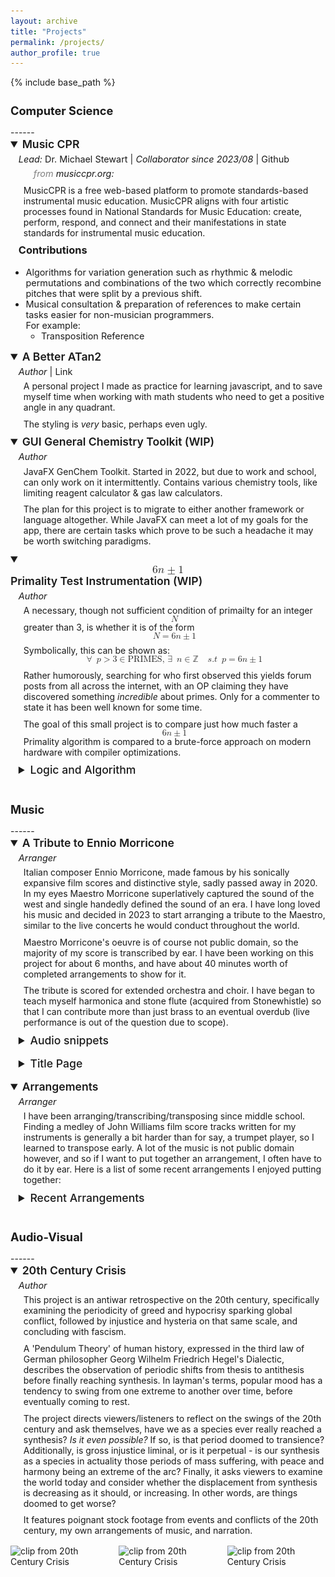 ```yaml
---
layout: archive
title: "Projects"
permalink: /projects/
author_profile: true
---
```


{% include base_path %}


<!-- {% for post in site.portfolio %}
  {% include archive-single.html %}
{% endfor %}
 -->

<style>

  h2.larger-heading {
    font-size: 130%;
  }

  a:hover {
    text-shadow: 4px 4px 8px;
  }

  hr.darker {
    color: black;
    opacity: 100%;
  }

  summary.project {
    font-size: 1.1rem;
    font-weight: 600;
  }

  summary:hover {
    text-shadow: 4px 4px 8px;
  }

  summary.doc {
    font-size: 0.9rem;
    font-weight: 300rem;
  }

  summary:hover {
    text-shadow: 4px 4px 8px;
  }

  details > p {
    margin-left: 1.3rem;
    margin-bottom: 0.6rem;
    margin-top: 0.4rem;
  }

  h3 {
    margin-left: 0.8rem;
    margin-top: 0.3rem;
  }

  p.roles {
    margin-left: 0.8rem;
    margin-bottom: 0.2rem;
    margin-top: 0.3rem;
    font-size: 0.9rem;
  }

  ul {
    font-size: 0.9rem;
    margin-top: 0.4rem;
  }

  a.noul {
    text-decoration: none;
  }

  a.noul:hover {
    text-decoration: none;
    text-shadow: 4px 4px 8px;
  }

  img.center {
    text-align: center;
    display: block;
    margin: 0 auto;
  }

  details.doc, details.proof, details.arr, details.audio {
    margin-left: 0.8rem;
  }

  details.doc > summary, details.proof > summary, details.arr > summary, details.audio > summary {
    font-size: 1.1rem;
    font-weight: 500;
    margin-bottom: 1rem;
  }

  div.code {
    display: flex;
    gap: 1rem;
  }

  div.input {
    display: flex;
    gap: 0.4rem;
  }

  cite {
    color: gray;
    font-size: 0.9rem;
    margin-left: 1rem;
    margin-bottom:: 0rem;
    margin-top: 0.45rem;
  }

  div.arr-list {
    display: flex;
    align-items: center;
    justify-content: center;
    gap: 2rem;
  }

  div.arr-list > * {
    max-width: fit-content;
  }

  div.sib {
    display: flex;
    align-items: center;
    justify-content: center;
    gap: 2rem;
  }

  div.av {
    margin-top: 1rem;
    width: inherit;
    display: flex;
    justify-content: center;
    align-items: center;
    gap: 1rem;
  }

  figcaption {
    caption-side: top;
  }

  figure {
    display: block;
  }

  audio {
    border-radius: 8px;
  }

  figure {
    margin-top: .5rem;
    margin-bottom: .5rem;
  }

</style>

<link rel="stylesheet" href="/docs/prism(okaida).css">

<h2 class="larger-heading">Computer Science</h2>
------

<details open>
<summary class="project">Music CPR</summary>
<p class="roles"><em>Lead:</em> <a class="noul" target="_blank" href="https://hcientist.com/">Dr. Michael Stewart</a>   |   <em>Collaborator since 2023/08</em>   |   <a class="noul" target="_blank" href="https://github.com/JMU-CIME/CPR-Music">Github</a></p>

  <cite>from <a class="noul" href="httcites://musiccpr.org/about">musiccpr.org:</a></cite>
  <p>
    MusicCPR is a free web-based platform to promote standards-based instrumental music education. MusicCPR aligns with four artistic processes found in National Standards for Music Education: create, perform, respond, and connect and their manifestations in state standards for instrumental music education. 
  </p>


  <h3>Contributions</h3>
  <ul>
    <li>
      Algorithms for variation generation such as rhythmic & melodic permutations and combinations of the two which correctly recombine pitches that were split by a previous shift.
    </li>
    <li>
      Musical consultation & preparation of references to make certain tasks easier for non-musician programmers.
      <br>
      For example:
      <ul>
      <li><a class="noul" href="../images/CPR/transposition_reference.png">Transposition Reference</a></li>
      </ul>
    </li>
  </ul>

</details>

<details open>
<summary class="project">A Better ATan2</summary>
<p class="roles"><em>Author</em> | <a class="noul" target="_blank" href="https://mfwolffe.github.io/improved-atan2/">Link</a></p>

  <p>A personal project I made as practice for learning javascript, and to save myself time when working with math students who need to get a positive angle in any quadrant.</p>
  <p>The styling is <em>very</em> basic, perhaps even ugly.</p>

</details>

<details open>
<summary class="project">GUI General Chemistry Toolkit (WIP)</summary>
<p class="roles"><em>Author</em></p>

  <p>
    JavaFX GenChem Toolkit. Started in 2022, but due to work and school, can only work on it intermittently. Contains various chemistry tools, like limiting reagent calculator & gas law calculators.
  </p>

  <p>
    The plan for this project is to migrate to either another framework or language altogether. While JavaFX can meet a lot of my goals for the app, there are certain tasks which prove to be such a headache it may be worth switching paradigms.
  </p>

</details>

<details open>
<summary class="project"><math display="inline" class="tml-display" style="display:block math;">
  <mrow>
    <mn>6</mn>
    <mi>n</mi>
    <mo>±</mo>
    <mn>1</mn>
  </mrow>
</math>Primality Test Instrumentation (WIP)</summary>
<p class="roles"><em>Author</em></p>

  <p>A necessary, though not sufficient condition of primailty for an integer <math display="inline" class="tml-display" style="display:block math;">
  <mrow>
  <mi>N</mi>
  </mrow>
</math> greater than 3, is whether it is of the form <math display="inline" class="tml-display" style="display:block math;">
<mrow>
  <mi>N</mi>
    <mo>=</mo>
    <mn>6</mn>
    <mi>n</mi>
    <mo>±</mo>
    <mn>1</mn>
  </mrow>
  </math></p>
  <p>Symbolically, this can be shown as: <math display="block" class="tml-display" style="display:block math;">
  <mrow>
    <mi>∀</mi>
    <mspace width="0.5em"></mspace>
    <mi>p</mi>
    <mo>&gt;</mo>
    <mn>3</mn>
    <mo>∈</mo>
    <mtext>PRIMES, </mtext>
    <mi>∃</mi>
    <mspace width="0.5em"></mspace>
    <mi>n</mi>
    <mo>∈</mo>
    <mi>ℤ</mi>
    <mo separator="true"></mo>
    <mspace width="0.5em"></mspace>
    <mi>s</mi>
    <mi>.</mi>
    <mi>t</mi>
    <mspace width="0.5em"></mspace>
    <mi>p</mi>
    <mo>=</mo>
    <mn>6</mn>
    <mi>n</mi>
    <mo>±</mo>
    <mn>1</mn>
  </mrow>
</math>
</p>

<p>
  Rather humorously, searching for who first observed this yields forum posts from all across the internet, with an OP claiming they have discovered something <em>incredible</em> about primes. Only for a commenter to state it has been well known for some time.
</p>

<p>
  The goal of this small project is to compare just how much faster a <math display="inline" class="tml-display" style="display:block math;">
  <mrow>
    <mn>6</mn>
    <mi>n</mi>
    <mo>±</mo>
    <mn>1</mn>
  </mrow>
</math>
Primality algorithm is compared to a brute-force approach on modern hardware with compiler optimizations.
</p>

<details class="proof">
<summary>Logic and Algorithm</summary>
<p>The algorithm under consideration follows the below logic</p>
<p>Observe that <em>any</em> integer can be written in the form,<math display="block" class="tml-display" style="display:block math;">
  <mrow>
    <mn>6</mn>
    <mi>n</mi>
    <mo>+</mo>
    <mi>k</mi>
    <mspace width="0.6em"></mspace>
    <mtext>for some integer</mtext>
    <mspace width="0.3em"></mspace>
    <mi>k</mi>
    <mspace width="0.3em"></mspace> 
    <mtext>in the set of integers mod 6:</mtext>
    <mspace width="0.45em"></mspace> 
    <mo form="prefix" stretchy="false">{</mo>
    <mspace width="0.1667em"></mspace>
    <mn>0,1,2,3,4,5</mn>
    <mo form="postfix" stretchy="false">}</mo>
    <mtext>, and a positive integer</mtext>
    <mspace width="0.3em"></mspace>
    <mi>n</mi>
  </mrow>
  </math>

Additionally,</p>
<math display="block" class="tml-display" style="display:block math;">
  <mrow>
    <mn>2</mn>
    <mspace width="0.1667em"></mspace>
    <mi>|</mi>
    <mspace width="0.1667em"></mspace>
    <mn>6</mn>
    <mi>n</mi>
    <mo>+</mo>
    <mn>0</mn>
  </mrow>
</math>
<math display="block" class="tml-display" style="display:block math;">
  <mrow>
    <mn>2</mn>
    <mspace width="0.1667em"></mspace>
    <mi>|</mi>
    <mspace width="0.1667em"></mspace>
    <mn>6</mn>
    <mi>n</mi>
    <mo>+</mo>
    <mn>2</mn>
  </mrow>
</math>
<math display="block" class="tml-display" style="display:block math;">
  <mrow>
    <mn>2</mn>
    <mspace width="0.1667em"></mspace>
    <mi>|</mi>
    <mspace width="0.1667em"></mspace>
    <mn>6</mn>
    <mi>n</mi>
    <mo>+</mo>
    <mn>4</mn>
  </mrow>
</math>
<p>and,</p>
<math display="block" class="tml-display" style="display:block math;">
  <mrow>
    <mn>3</mn>
    <mspace width="0.1667em"></mspace>
    <mi>|</mi>
    <mspace width="0.1667em"></mspace>
    <mn>6</mn>
    <mi>n</mi>
    <mo>+</mo>
    <mn>0</mn>
  </mrow>
</math>
  <math display="block" class="tml-display" style="display:block math;">
  <mrow>
    <mn>3</mn>
    <mspace width="0.1667em"></mspace>
    <mi>|</mi>
    <mspace width="0.1667em"></mspace>
    <mn>6</mn>
    <mi>n</mi>
    <mo>+</mo>
    <mn>3</mn>
  </mrow>
</math>

<p>As such, for any prime <math display="inline" class="tml-display" style="display:block math;">
<mrow>
<mi>p</mi>
<mo>,</mo>
<mspace width="0.5em"></mspace>
<mi>p</mi>
<mspace width="0.1667em"></mspace>
<mo>></mo>
<mspace width="0.1667em"></mspace>
<mn>3</mn>
<mo>,</mo>
<mspace width="0.5em"></mspace>
<mi>p</mi>
<mspace width="0.3em"></mspace>
<mtext>modulo</mtext>
<mspace width="0.3em"></mspace>
<mn>6</mn>
<mspace width="0.3em"></mspace>
</mrow>

</math>is in: 

  <math display="inline" class="tml-display" style="display:block math;">
    <mrow>
      <mo form="prefix" stretchy="false">{</mo>
      <mspace width="0.1667em"></mspace>
      <mn>0,1,2,3,4,5</mn>
      <mspace width="0.1667em"></mspace>
      <mo form="postfix" stretchy="false">}</mo>
      <mspace width="0.1667em"></mspace>
      <mo>\</mo>
      <mspace width="0.1667em"></mspace>
      <mo form="prefix" stretchy="false">{</mo>
      <mspace width="0.1667em"></mspace>
      <mn>0,2,3,4</mn>
      <mspace width="0.1667em"></mspace>
      <mo form="postfix" stretchy="false">}</mo>
      <mspace width="0.1667em"></mspace>
      <mo>=</mo>
      <mspace width="0.1667em"></mspace>
      <mo form="prefix" stretchy="false">{</mo>
      <mspace width="0.1667em"></mspace>
      <mn>1,5</mn>
      <mspace width="0.1667em"></mspace>
      <mo form="postfix" stretchy="false">}</mo>
    </mrow>
  </math>

</p>

<p>Furthermore, note that even in a naïve approach we need not check <em>every</em> number up to <math display="inline" class="tml-display" style="display:block math;">
    <mrow>
    <mi>p</mi>
    </mrow>
  </math>.

It is sufficient to check up to 
<math display="inline" class="tml-display" style="display:block math;">
  <msqrt>
    <mi>p</mi>
  </msqrt>
  </math>.

Hence, we need only check numbers in the range 
<math display="inline" class="tml-display" style="display:block math;">
  <mrow>
    <mo form="prefix" stretchy="false">[</mo>
    <mn>5</mn>
    <mo separator="true">,</mo>
    <msqrt>
      <mi>p</mi>
    </msqrt>
    <mo form="postfix" stretchy="false">]</mo>
  </mrow>
</math>

of the form 
<math display="inline" class="tml-display" style="display:block math;">
  <mrow>
    <mn>6</mn>
    <mi>n</mi>
    <mo>+</mo>
    <mn>1</mn>
  </mrow>
</math>

and 
<math display="inline" class="tml-display" style="display:block math;">
  <mrow>
    <mn>6</mn>
    <mi>n</mi>
    <mo>+</mo>
    <mn>5</mn>
  </mrow>
</math>
.</p>

<br>
<h3>Code</h3>
<form id="radio" action="">
<fieldset>
  <div class="code">
    <div class="input">
      <input type="radio" id="c" name="isPrime" value="c_block" checked>
      <label for="c">C</label>
    </div>
    <div class="input">
      <input type="radio" id="py" name="isPrime" value="py_block">
      <label for="py">Python</label>
    </div>
    <div class="input">
      <input type="radio" id="jav" name="isPrime" value="jav_block">
      <label for="jav">Java</label>
    </div>
    <div class="input">
      <input type="radio" id="cs" name="isPrime" value="cs_block">
      <label for="jav">C#</label>
    </div>
  </div>
</fieldset>
</form>

  <div class="box" id="c_block">
    <pre>
      <code class="language-C line-numbers" data-prismjs-copy="Copy">#include &lt;stdio.h&gt;
      #include &lt;stdbool.h&gt;
  
      bool isPrime(int p) {
        if (p &lt;= 1)
          return false;
  
        if (p &lt;= 3)
          return true;
  
        if (p % 2 == 0 || p % 3 == 0)
            return false;
  
        for (int i = 5; (i * i) &lt;= p; i += 6)
          if (p % i == 0 || p % (i + 2) == 0)
            return false;
  
        return true;
      }
  </code>
  </pre>
  
  </div>

  <div class="box" id="jav_block" style="display: none;">
    <pre>
      <code class="language-java line-numbers" data-prismjs-copy="Copy">public static boolean isPrime(int p) {
        if (p &lt;= 1)
          return false;
  
        if (p &lt;= 3)
          return true;
  
        if (p % 2 == 0 || p % 3 == 0)
          return false;

        for (int i = 5; i <= Math.sqrt(p); i += 6)
          if (p % i == 0 || p % (i + 2) == 0)
            return false;

        return true;
      }
  </code>
  </pre>
  
  </div>

  <div class="box" id="py_block" style="display: none; width: 60rem;">
    <pre>
      <code class="language-python line-numbers" data-prismjs-copy="Copy">from math import sqrt

      def isPrime(p):
        if p &lt;= 1:
          return False

        if p &lt;= 3:
          return False

        if p % 2 == 0 or p % 3 == 0:
          return False

        return not(any(p % i == 0 or p % (i + 2) == 0 for i in range(5, int(sqrt(p)), 6)))
  </code>
  </pre>
  
  </div>

  <div class="box" id="cs_block" style="display: none; width: 58rem;">
    <pre>
      <code class="language-python line-numbers" data-prismjs-copy="Copy">using System;
      using System.Linq;

      class Primality {

        static bool isPrime(int p) {
          if (p &lt;= 1)
            return false;

          if (p &lt;= 3)
            return true;

          if (p % 2 == 0 || p % 3 == 0)
            return false;

          return !(Array.Exists(Enumerable.Range(5, (int)Math.Sqrt(p))
                        .SkipWhile(i =&gt; i % 6 == 0)
                        .ToArray&lt;int&gt;(), (int x) =&gt; p % x == 0 || p % (x + 2) == 0));
          
        }
      }
  </code>
  </pre>
  
  </div>

</details>

</details>

<h2 class="larger-heading">Music</h2>
------

<details  open>
<summary class="project">A Tribute to Ennio Morricone</summary>
<p class="roles"><em>Arranger</em></p>

  <p>
    Italian composer Ennio Morricone, made famous by his sonically expansive film scores and distinctive style, sadly passed away in 2020. In my eyes Maestro Morricone superlatively captured the sound of the west and single handedly defined the sound of an era. I have long loved his music and decided in 2023 to start arranging a tribute to the Maestro, similar to the live concerts he would conduct throughout the world. 
  </p>

  <p>
    Maestro Morricone's oeuvre is of course not public domain, so the majority of my score is transcribed by ear. I have been working on this project for about 6 months, and have about 40 minutes worth of completed arrangements to show for it.
  </p>

  <p>
    The tribute is scored for extended orchestra and choir. I have began to teach myself harmonica and stone flute (acquired from <a class="noul" href="https://stonewhistle.com/">Stonewhistle</a>) so that I can contribute more than just brass to an eventual overdub (live performance is out of the question due to scope).
  </p>

  <details class="audio">
    <summary>Audio snippets</summary>
    <p>
      The following are brief audio clips (Sibelius Sounds 7) of certain tracks within the tribute. 
      Balance and timbre can be better controlled in Pro Tools, but I don't plan on adjusting with such granularity in 
      Pro Tools until I have completed the tribute.
    </p>
      <div class="sib">
        <figure>
          <figcaption>from <em>Il Clan dei Siciliani</em></figcaption>
          <audio controls src="/audio/il_clan_dei_siciliani.mp3"></audio>
        </figure>
        <figure>
          <figcaption>from <em>le vent le cri</em></figcaption>
          <audio controls src="/audio/le_vent_le_cri.mp3"></audio>
        </figure>
      </div>
      <div class="sib">
        <figure>
          <figcaption>from <em>C'era una volta il West</em></figcaption>
          <audio controls src="/audio/cera_una_volta_il_west.mp3"></audio>
        </figure>
        <figure>
          <figcaption>from <em>Giù la testa</em></figcaption>
          <audio controls src="/audio/giu_la_testa.mp3"></audio>
        </figure>
      </div>
      <div class="sib">
        <figure>
          <figcaption>from <em>Come una sentenza</em></figcaption>
          <audio controls src="/audio/come_una_sentenza.mp3"></audio>
        </figure>
        <figure>
          <figcaption>from <em>le vent le cri (reprise)</em></figcaption>
          <audio controls src="/audio/le_vent_le_cri_reprise.mp3"></audio>
        </figure>
      </div>
      <div class="sib">
        <figure>
          <figcaption>from <em>Addio a Cheyenne</em></figcaption>
          <audio controls src="/audio/addio_a_cheyenne.mp3"></audio>
        </figure>
        <figure>
          <figcaption>from <em>Here's to You</em></figcaption>
          <audio controls src="/audio/heres_to_you.mp3"></audio>
        </figure>
      </div>
      <div class="sib">
        <figure>
          <figcaption>from <em>il triello</em></figcaption>
          <audio controls src="/audio/il_triello.mp3"></audio>
        </figure>
      </div>
  </details>

  <details class="doc">
    <summary>Title Page</summary>
      <img class="center" src="/images/morricone/morricone-tribute/title-page.png" width="400">
  </details>

</details>

<details open>
<summary class="project">Arrangements</summary>
<p class="roles"><em>Arranger</em></p>

  <p>
    I have been arranging/transcribing/transposing since middle school. Finding a medley of John Williams film score tracks written for my instruments is generally a bit harder than for say, a trumpet player, so I learned to transpose early. A lot of the music is not public domain however, and so if I want to put together an arrangement, I often have to do it by ear. Here is a list of some recent arrangements I enjoyed putting together:
  </p>

  <details class="arr">
  <summary class="doc">Recent Arrangements</summary>
    <div class="arr-list">
      <ul>
        <li>
        <em>Goodbye</em><br>
          <cite>
            Bo Burnham
          </cite>
        </li>
        <li>
        <em>Without You</em><br>
          <cite>
            Evans & Ham (Nilsson version)
          </cite>
        </li>
        <li>
        <em>Froh Wie Seine Sonnen Fliegen</em><br>
          <cite>
            (tenor solo from <em>Symphony No. 9</em>) Beethoven
          </cite>
        </li>
        <li>
        <em>O Bella Ciao</em><br>
          <cite>
            Traditional
          </cite>
        </li>
        <li>
        <em>We'll Meet Again</em><br>
          <cite>
            Vera Lynn
          </cite>
        </li>
      </ul>
      <ul>
        <li>
        <em>That Funny Feeling</em><br>
          <cite>
            Bo Burnham
          </cite>
        </li>
        <li>
        <em>Who's Side Are You On</em><br>
          <cite>
            Pete Seeger
          </cite>
        </li>
        <li>
        <em>Grandma on the Roof</em><br>
          <cite>
            Alex Weston
          </cite>
        </li>
        <li>
        <em>Six Day War</em><br>
          <cite>
            Colonel Bagshot
          </cite>
        </li>
        <li>
        <em>Waiting for Hasan</em><br>
          <cite>
            Lily Ki
          </cite>
        </li>
      </ul>
    </div>
  </details>

</details>

<h2 class="larger-heading">Audio-Visual</h2>
------

<details open>
<summary class="project">20th Century Crisis</summary>
<p class="roles"><em>Author</em></p>

  <p>
    This project is an antiwar retrospective on the 20th century, specifically examining the periodicity of greed and hypocrisy sparking global conflict, followed by injustice and hysteria on that same scale, and concluding with fascism.
  </p>
  <p>
     A 'Pendulum Theory' of human history, expressed in the third law of German philosopher Georg Wilhelm Friedrich Hegel's Dialectic, describes the observation of periodic shifts from thesis to antithesis before finally reaching synthesis. In layman's terms, popular mood has a tendency to swing from one extreme to another over time, before eventually coming to rest.
  </p>
  <p>
    The project directs viewers/listeners to reflect on the swings of the 20th century and ask themselves, have we as a species ever really reached a synthesis? <em>Is it even possible?</em> If so, is that period doomed to transience? Additionally, is gross injustice liminal, or is it perpetual - is our synthesis as a species in actuality those periods of mass suffering, with peace and harmony being an extreme of the arc? Finally, it asks viewers to examine the world today and consider whether the displacement from synthesis is decreasing as it should, or increasing. In other words, are things doomed to get worse?
  </p>

  <p>
    It features poignant stock footage from events and conflicts of the 20th century, my own arrangements of music, and narration.
  </p>


  <div class="av">
    <img src="/images/AV_201.gif" alt="clip from 20th Century Crisis" width="250px">
    <img src="/images/AV_202.gif" alt="clip from 20th Century Crisis" width="250px">
    <img src="/images/AV_203.gif" alt="clip from 20th Century Crisis" width="250px">
  </div>

</details>

<script src="/docs/prism(okaida).js"></script>

<script>

  let form = document.getElementById("radio");
  let radios = document.getElementsByName("isPrime");

  form.addEventListener("input", function(event) {

  let lang = document.querySelector('input[name="isPrime"]:checked').value;

  for (radio of radios) {
    if (radio.value != lang) {
      document.getElementById(radio.value).style.display = "none";
    }
    else {
        document.getElementById(radio.value).style.display = "block";
    }
  }

});


</script>